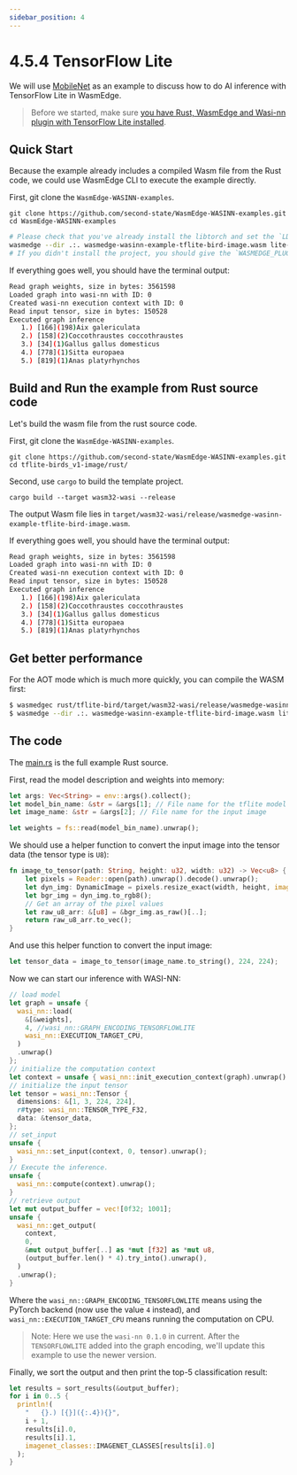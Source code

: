 ```yaml
---
sidebar_position: 4
---
```


# 4.5.4 TensorFlow Lite

We will use [MobileNet](https://github.com/second-state/WasmEdge-WASINN-examples/tree/master/tflite-birds_v1-image) as an example to discuss how to do AI inference with TensorFlow Lite in WasmEdge.

> Before we started, make sure [you have Rust, WasmEdge and Wasi-nn plugin with TensorFlow Lite installed](../rust/setup).

## Quick Start

Because the example already includes a compiled Wasm file from the Rust code, we could use WasmEdge CLI to execute the example directly.

First, git clone the `WasmEdge-WASINN-examples`.

```
git clone https://github.com/second-state/WasmEdge-WASINN-examples.git
cd WasmEdge-WASINN-examples
```

```bash
# Please check that you've already install the libtorch and set the `LD_LIBRARY_PATH`.
wasmedge --dir .:. wasmedge-wasinn-example-tflite-bird-image.wasm lite-model_aiy_vision_classifier_birds_V1_3.tflite bird.jpg
# If you didn't install the project, you should give the `WASMEDGE_PLUGIN_PATH` environment variable for specifying the WASI-NN plugin path.
```

If everything goes well, you should have the terminal output:

```bash
Read graph weights, size in bytes: 3561598
Loaded graph into wasi-nn with ID: 0
Created wasi-nn execution context with ID: 0
Read input tensor, size in bytes: 150528
Executed graph inference
   1.) [166](198)Aix galericulata
   2.) [158](2)Coccothraustes coccothraustes
   3.) [34](1)Gallus gallus domesticus
   4.) [778](1)Sitta europaea
   5.) [819](1)Anas platyrhynchos
```


## Build and Run the example from Rust source code

Let's build the wasm file from the rust source code.

First, git clone the `WasmEdge-WASINN-examples`.

```
git clone https://github.com/second-state/WasmEdge-WASINN-examples.git
cd tflite-birds_v1-image/rust/
```

Second, use `cargo` to build the template project.

```
cargo build --target wasm32-wasi --release
```

The output Wasm file lies in `target/wasm32-wasi/release/wasmedge-wasinn-example-tflite-bird-image.wasm`.

If everything goes well, you should have the terminal output:

```bash
Read graph weights, size in bytes: 3561598
Loaded graph into wasi-nn with ID: 0
Created wasi-nn execution context with ID: 0
Read input tensor, size in bytes: 150528
Executed graph inference
   1.) [166](198)Aix galericulata
   2.) [158](2)Coccothraustes coccothraustes
   3.) [34](1)Gallus gallus domesticus
   4.) [778](1)Sitta europaea
   5.) [819](1)Anas platyrhynchos
```



## Get better performance

For the AOT mode which is much more quickly, you can compile the WASM first:

```bash
$ wasmedgec rust/tflite-bird/target/wasm32-wasi/release/wasmedge-wasinn-example-tflite-bird-image.wasm wasmedge-wasinn-example-tflite-bird-image.wasm
$ wasmedge --dir .:. wasmedge-wasinn-example-tflite-bird-image.wasm lite-model_aiy_vision_classifier_birds_V1_3.tflite bird.jpg
```




## The code

The [main.rs](https://github.com/second-state/WasmEdge-WASINN-examples/blob/master/tflite-birds_v1-image/rust/tflite-bird/src/main.rs) is the full example Rust source.

First, read the model description and weights into memory:

```rust
let args: Vec<String> = env::args().collect();
let model_bin_name: &str = &args[1]; // File name for the tflite model
let image_name: &str = &args[2]; // File name for the input image

let weights = fs::read(model_bin_name).unwrap();
```

We should use a helper function to convert the input image into the tensor data (the tensor type is `U8`):

```rust
fn image_to_tensor(path: String, height: u32, width: u32) -> Vec<u8> {
    let pixels = Reader::open(path).unwrap().decode().unwrap();
    let dyn_img: DynamicImage = pixels.resize_exact(width, height, image::imageops::Triangle);
    let bgr_img = dyn_img.to_rgb8();
    // Get an array of the pixel values
    let raw_u8_arr: &[u8] = &bgr_img.as_raw()[..];
    return raw_u8_arr.to_vec();
}
```

And use this helper function to convert the input image:

```rust
let tensor_data = image_to_tensor(image_name.to_string(), 224, 224);
```

Now we can start our inference with WASI-NN:

```rust
// load model
let graph = unsafe {
  wasi_nn::load(
    &[&weights],
    4, //wasi_nn::GRAPH_ENCODING_TENSORFLOWLITE
    wasi_nn::EXECUTION_TARGET_CPU,
  )
  .unwrap()
};
// initialize the computation context
let context = unsafe { wasi_nn::init_execution_context(graph).unwrap() };
// initialize the input tensor
let tensor = wasi_nn::Tensor {
  dimensions: &[1, 3, 224, 224],
  r#type: wasi_nn::TENSOR_TYPE_F32,
  data: &tensor_data,
};
// set_input
unsafe {
  wasi_nn::set_input(context, 0, tensor).unwrap();
}
// Execute the inference.
unsafe {
  wasi_nn::compute(context).unwrap();
}
// retrieve output
let mut output_buffer = vec![0f32; 1001];
unsafe {
  wasi_nn::get_output(
    context,
    0,
    &mut output_buffer[..] as *mut [f32] as *mut u8,
    (output_buffer.len() * 4).try_into().unwrap(),
  )
  .unwrap();
}
```

Where the `wasi_nn::GRAPH_ENCODING_TENSORFLOWLITE` means using the PyTorch backend (now use the value `4` instead), and `wasi_nn::EXECUTION_TARGET_CPU` means running the computation on CPU.

> Note: Here we use the `wasi-nn 0.1.0` in current. After the `TENSORFLOWLITE` added into the graph encoding, we'll update this example to use the newer version.

Finally, we sort the output and then print the top-5 classification result:

```rust
let results = sort_results(&output_buffer);
for i in 0..5 {
  println!(
    "   {}.) [{}]({:.4}){}",
    i + 1,
    results[i].0,
    results[i].1,
    imagenet_classes::IMAGENET_CLASSES[results[i].0]
  );
}
```



